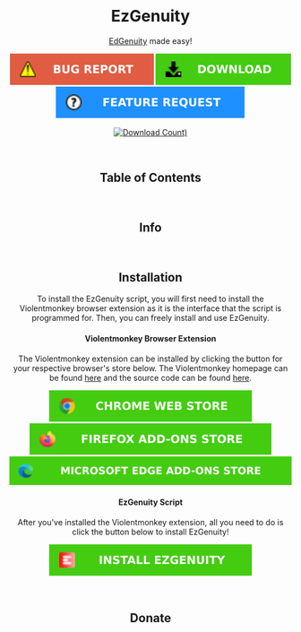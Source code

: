 <br/>
<p align="center">
  <h1 align="center">EzGenuity</h1>
  <p align="center">
  <a href="https://auth.edgenuity.com/login/">EdGenuity</a> made easy!
  </p>
</p>
<div align="center">

  <a href="https://github.com/meteor4716/EzGenuity/issues/new?assignees=&labels=bug&projects=&template=bug-report.md&title=Bug+Report">![Bug Report](https://raw.githubusercontent.com/meteor4716/EzGenuity/main/assets/bug-report-button-v1.svg)</a> <a href="https://github.com/meteor4716/EzGenuity/blob/main/EzInstall.md">![Download](https://raw.githubusercontent.com/meteor4716/EzGenuity/main/assets/download-button-v1.svg)</a> <a href="https://github.com/meteor4716/EzGenuity/issues/new?assignees=&labels=enhancement&projects=&template=feature-request.md&title=Feature+Request">![Feature Request](https://raw.githubusercontent.com/meteor4716/EzGenuity/main/assets/feature-request-button-v1.svg)</a>

</div>
<div align="center">

  <a href="https://github.com/meteor4716/EzGenuity/blob/main/EzInstall.md">![Download Count)](https://img.shields.io/github/downloads/meteor4716/EzGenuity/total?style=for-the-badge)</a>

</div>
<br/>
<p align="center">
  <h2 align="center">Table of Contents</h2>
</p>
<br/>
<p align="center">
  <h2 align="center">Info</h2>
</p>
<br/>
<p align="center">
  <h2 align="center">Installation</h2>
  <p align="center">
  To install the EzGenuity script, you will first need to install the Violentmonkey browser extension as it is the interface that the script is programmed for. Then, you can freely install and use EzGenuity.
  </p>
</p>
<p align="center">
  <h4 align="center">Violentmonkey Browser Extension</h3>
</p>
<p align="center">
  The Violentmonkey extension can be installed by clicking the button for your respective browser's store below. The Violentmonkey homepage can be found <a href="https://violentmonkey.github.io/">here</a> and the source code can be found <a href="https://github.com/violentmonkey/violentmonkey">here</a>.
</p>
<div align="center">

  <a href="https://chrome.google.com/webstore/detail/violentmonkey/jinjaccalgkegednnccohejagnlnfdag">![Violentmonkey Chrome Web Store](https://raw.githubusercontent.com/meteor4716/EzGenuity/main/assets/vm-cws-v1.svg)</a> <a href="https://addons.mozilla.org/firefox/addon/violentmonkey">![Violentmonkey Firefox Add-ons Store](https://raw.githubusercontent.com/meteor4716/EzGenuity/main/assets/vm-fas-v1.svg)</a> <a href="https://microsoftedge.microsoft.com/addons/detail/eeagobfjdenkkddmbclomhiblgggliao">![Violentmonkey Microsoft Edge Add-ons Store](https://raw.githubusercontent.com/meteor4716/EzGenuity/main/assets/vm-meas-v1.svg)</a>

</div>
<p align="center">
  <h4 align="center">EzGenuity Script</h3>
</p>
<p align="center">
  After you've installed the Violentmonkey extension, all you need to do is click the button below to install EzGenuity!
<div align="center">

  <a href="">![EzGenuity](https://raw.githubusercontent.com/meteor4716/EzGenuity/main/assets/install-ezgenuity-v1.svg)</a>

</div>
<br/>
<p align="center">
  <h2 align="center">Donate</h2>
</p>
